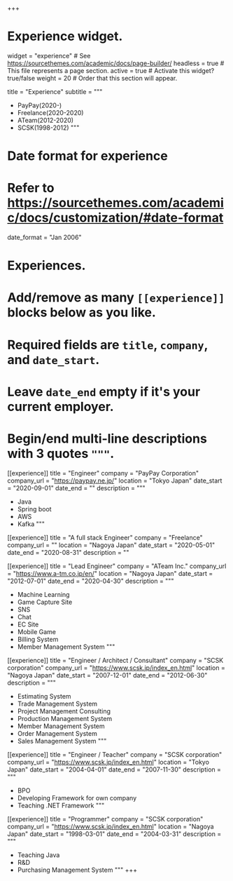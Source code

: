 +++
# Experience widget.
widget = "experience"  # See https://sourcethemes.com/academic/docs/page-builder/
headless = true  # This file represents a page section.
active = true  # Activate this widget? true/false
weight = 20  # Order that this section will appear.

title = "Experience"
subtitle = """
* PayPay(2020-)
* Freelance(2020-2020)
* ATeam(2012-2020)
* SCSK(1998-2012)
"""

# Date format for experience
#   Refer to https://sourcethemes.com/academic/docs/customization/#date-format
date_format = "Jan 2006"

# Experiences.
#   Add/remove as many `[[experience]]` blocks below as you like.
#   Required fields are `title`, `company`, and `date_start`.
#   Leave `date_end` empty if it's your current employer.
#   Begin/end multi-line descriptions with 3 quotes `"""`.
[[experience]]
  title = "Engineer"
  company = "PayPay Corporation"
  company_url = "https://paypay.ne.jp/"
  location = "Tokyo Japan"
  date_start = "2020-09-01"
  date_end = ""
  description = """
  * Java
  * Spring boot
  * AWS
  * Kafka
  """

[[experience]]
  title = "A full stack Engineer"
  company = "Freelance"
  company_url = ""
  location = "Nagoya Japan"
  date_start = "2020-05-01"
  date_end = "2020-08-31"
  description = ""

[[experience]]
  title = "Lead Engineer"
  company = "ATeam Inc."
  company_url = "https://www.a-tm.co.jp/en/"
  location = "Nagoya Japan"
  date_start = "2012-07-01"
  date_end = "2020-04-30"
  description = """
  * Machine Learning
  * Game Capture Site
  * SNS
  * Chat
  * EC Site
  * Mobile Game
  * Billing System
  * Member Management System
  """

[[experience]]
  title = "Engineer / Architect / Consultant"
  company = "SCSK corporation"
  company_url = "https://www.scsk.jp/index_en.html"
  location = "Nagoya Japan"
  date_start = "2007-12-01"
  date_end = "2012-06-30"
  description = """
  * Estimating System
  * Trade Management System
  * Project Management Consulting
  * Production Management System
  * Member Management System
  * Order Management System
  * Sales Management System
  """

[[experience]]
  title = "Engineer / Teacher"
  company = "SCSK corporation"
  company_url = "https://www.scsk.jp/index_en.html"
  location = "Tokyo Japan"
  date_start = "2004-04-01"
  date_end = "2007-11-30"
  description = """
  * BPO
  * Developing Framework for own company
  * Teaching .NET Framework
  """

[[experience]]
  title = "Programmer"
  company = "SCSK corporation"
  company_url = "https://www.scsk.jp/index_en.html"
  location = "Nagoya Japan"
  date_start = "1998-03-01"
  date_end = "2004-03-31"
  description = """
  * Teaching Java
  * R&D
  * Purchasing Management System
  """
+++

